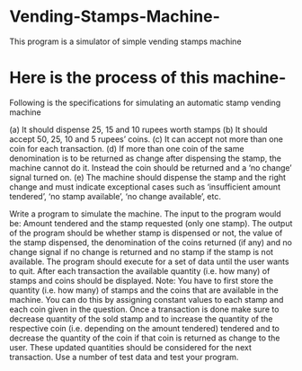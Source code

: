 # Vending-Stamps-Machine-

This program is a simulator of simple vending stamps machine

# Here is the process of this machine-

Following is the specifications for simulating an automatic stamp vending machine

(a) It should dispense 25, 15 and 10 rupees worth stamps
(b) It should accept 50, 25, 10 and 5 rupees’ coins.
(c) It can accept not more than one coin for each transaction.
(d) If more than one coin of the same denomination is to be returned as change after dispensing 
the stamp, the machine cannot do it. Instead the coin should be returned and a ‘no change’ 
signal turned on.
(e) The machine should dispense the stamp and the right change and must indicate exceptional 
cases such as ‘insufficient amount tendered’, ‘no stamp available’, ‘no change available’, etc. 

Write a program to simulate the machine. The input to the program would be: Amount tendered 
and the stamp requested (only one stamp). The output of the program should be whether stamp is 
dispensed or not, the value of the stamp dispensed, the denomination of the coins returned (if any) 
and no change signal if no change is returned and no stamp if the stamp is not available. The 
program should execute for a set of data until the user wants to quit. After each transaction the 
available quantity (i.e. how many) of stamps and coins should be displayed.
Note: You have to first store the quantity (i.e. how many) of stamps and the coins that are available 
in the machine. You can do this by assigning constant values to each stamp and each coin given in 
the question. Once a transaction is done make sure to decrease quantity of the sold stamp and to 
increase the quantity of the respective coin (i.e. depending on the amount tendered) tendered and 
to decrease the quantity of the coin if that coin is returned as change to the user. These updated 
quantities should be considered for the next transaction. Use a number of test data and test your 
program.
